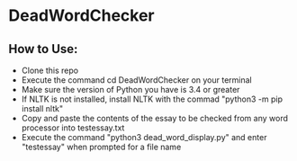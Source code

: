 # DeadWordChecker
## How to Use:
* Clone this repo
* Execute the command cd DeadWordChecker on your terminal 
* Make sure the version of Python you have is 3.4 or greater
* If NLTK is not installed, install NLTK with the commad "python3 -m pip install nltk"
* Copy and paste the contents of the essay to be checked from any word processor into testessay.txt
* Execute the command "python3 dead_word_display.py" and enter "testessay" when prompted for a file name
